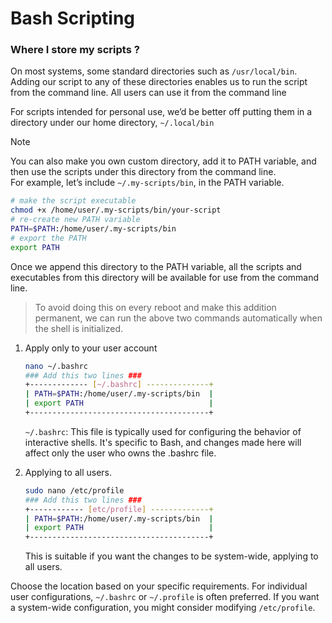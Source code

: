 # Bash Scripting

### Where I store my scripts ?

On most systems, some standard directories such as `/usr/local/bin`. Adding our script to any of these directories enables us to run the script from the command line. All users can use it from the command line

For scripts intended for personal use, we’d be better off putting them in a directory under our home directory, `~/.local/bin`

> [!NOTE]  
> You can also make you own custom directory, add it to PATH variable, and then use the scripts under this directory from the command line.  
For example, let’s include `~/.my-scripts/bin`, in the PATH variable.

```bash
# make the script executable
chmod +x /home/user/.my-scripts/bin/your-script
# re-create new PATH variable
PATH=$PATH:/home/user/.my-scripts/bin
# export the PATH
export PATH
```

Once we append this directory to the PATH variable, all the scripts and executables from this directory will be available for use from the command line.

> To avoid doing this on every reboot and make this addition permanent, we can run the above two commands automatically when the shell is initialized.

1. Apply only to your user account

    ```bash
    nano ~/.bashrc
    ### Add this two lines ###
    +------------- [~/.bashrc] --------------+
    | PATH=$PATH:/home/user/.my-scripts/bin  |
    | export PATH                            |
    +----------------------------------------+
    ```

    `~/.bashrc`: This file is typically used for configuring the behavior of interactive shells. It's specific to Bash, and changes made here will affect only the user who owns the .bashrc file.

2. Applying to all users.

    ```bash
    sudo nano /etc/profile
    ### Add this two lines ###
    +------------ [etc/profile] -------------+
    | PATH=$PATH:/home/user/.my-scripts/bin  |
    | export PATH                            |
    +----------------------------------------+
    ```

    This is suitable if you want the changes to be system-wide, applying to all users.

Choose the location based on your specific requirements. For individual user configurations, `~/.bashrc` or `~/.profile` is often preferred. If you want a system-wide configuration, you might consider modifying `/etc/profile`.

